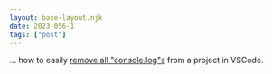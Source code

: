 ```yaml
---
layout: base-layout.njk
date: 2023-056-1
tags: ["post"]
---
```


... how to easily [remove all "console.log"s](https://dev.to/suhailkakar/remove-all-console-log-from-your-project-in-less-a-minutes-3glg) from a project in VSCode.
